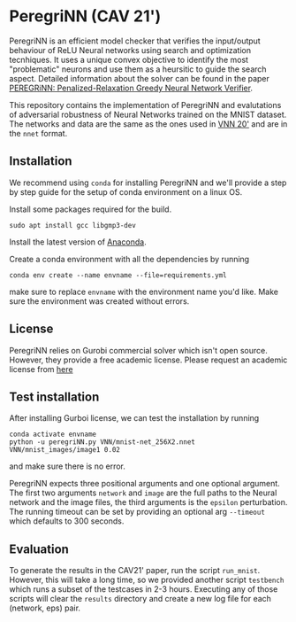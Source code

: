# PeregriNN (CAV 21')
PeregriNN is an efficient model checker that verifies the input/output behaviour of ReLU Neural networks using search and optimization tecnhiques. It uses a unique convex objective to identify the most "problematic" neurons and use them as a heursitic to guide the search aspect. Detailed information about the solver can be found in the paper [PEREGRiNN: Penalized-Relaxation Greedy Neural Network Verifier](https://arxiv.org/abs/2006.10864).

This repository contains the implementation of PeregriNN and evalutations of adversarial robustness of Neural Networks trained on the MNIST dataset. The networks and data are the same as the ones used in [VNN 20'](https://sites.google.com/view/vnn20/vnncomp) and are in the `nnet` format.

## Installation

We recommend using `conda` for installing PeregriNN and we'll provide a step by step guide for the setup of conda environment on a linux OS.

Install some packages required for the build.

`sudo apt install gcc libgmp3-dev`

Install the latest version of [Anaconda](https://docs.anaconda.com/anaconda/install/).

Create a conda environment with all the dependencies by running

`conda env create --name envname --file=requirements.yml`

make sure to replace `envname` with the environment name you'd like. Make sure the environment was created without errors.

## License 
PeregriNN relies on Gurobi commercial solver which isn't open source. However, they provide a free academic license. Please request an academic license from [here](https://www.gurobi.com/academia/academic-program-and-licenses/)
## Test installation
After installing Gurboi license, we can test the installation by running
```
conda activate envname
python -u peregriNN.py VNN/mnist-net_256X2.nnet VNN/mnist_images/image1 0.02
```
and make sure there is no error.

PeregriNN expects three positional arguments and one optional argument. The first two arguments `network` and `image` are the full paths to the Neural network and the image files, the third arguments is the `epsilon` perturbation. The running timeout can be set by providing an optional arg `--timeout` which defaults to 300 seconds.

## Evaluation
To generate the results in the CAV21' paper, run the script `run_mnist`. However, this will take a long time, so we provided another script `testbench` which runs a subset of the testcases in 2-3 hours. Executing any of those scripts will clear the `results` directory and create a new log file for each (network, eps) pair.
